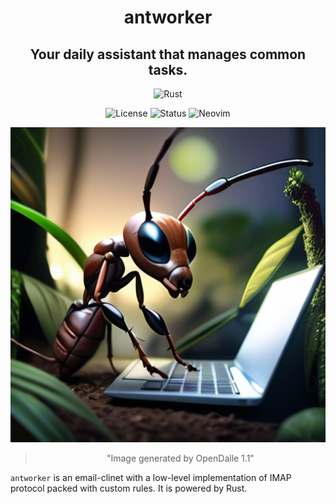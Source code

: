 <div align="center">

# antworker

## Your daily assistant that manages common tasks.

</div>

<div align="center">

![Rust](https://img.shields.io/badge/Made%20with%20Rust-orange.svg?style=for-the-badge&logo=rust&logoColor=white)

</div>

<div align="center">

![License](https://img.shields.io/badge/License-MIT-brightgreen?style=flat-square)
![Status](https://img.shields.io/badge/Status-Beta-informational?style=flat-square)
![Neovim](https://img.shields.io/badge/Neovim-0.9+-green.svg?style=flat-square&logo=Neovim&logoColor=white)

![logo](./logo.png)

> "Image generated by OpenDalle 1.1"

</div>

`antworker` is an email-clinet with a low-level implementation of IMAP protocol packed with custom rules. It is powered by Rust.
